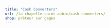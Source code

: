 ```yaml
---
title: "Cash Converters"
url: /la-chapelle-saint-aubin/cash-converters/
shop: prêteur sur gages
---
```

